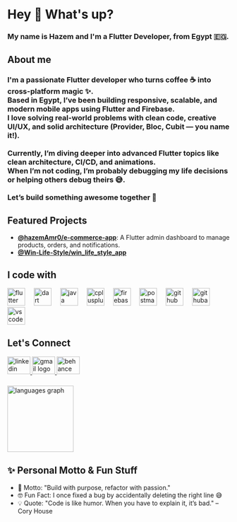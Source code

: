 <h1 align="left">Hey 👋 What's up?</h1>

###

<h3 align="left">My name is Hazem and I'm a Flutter Developer, from Egypt 🇪🇬.</h3>

###

<h2 align="left">About me</h2>

###

<h3 align="left">
I'm a passionate Flutter developer who turns coffee ☕ into cross-platform magic ✨.<br>
Based in Egypt, I’ve been building responsive, scalable, and modern mobile apps using Flutter and Firebase.<br>
I love solving real-world problems with clean code, creative UI/UX, and solid architecture (Provider, Bloc, Cubit — you name it!).<br><br>
Currently, I’m diving deeper into advanced Flutter topics like clean architecture, CI/CD, and animations.<br>
When I’m not coding, I’m probably debugging my life decisions or helping others debug theirs 😅.<br><br>
Let’s build something awesome together 🚀
</h3>

###

<h2 align="left">Featured Projects</h2>

<ul>
  <li>
    <b><a href="https://github.com/hazemAmr0/e-commerce-app">@hazemAmr0/e-commerce-app</a></b>: A Flutter admin dashboard to manage products, orders, and notifications.
  </li>
  <li>
    <b><a href="https://github.com/Win-Life-Style/win_life_style_app">@Win-Life-Style/win_life_style_app</a></b>
  </li>
</ul>

###

<h2 align="left">I code with</h2>

<div align="left">
  <img src="https://cdn.jsdelivr.net/gh/devicons/devicon/icons/flutter/flutter-original.svg" height="40" alt="flutter logo"  />
  <img width="12" />
  <img src="https://skillicons.dev/icons?i=dart" height="40" alt="dart logo"  />
  <img width="12" />
  <img src="https://cdn.jsdelivr.net/gh/devicons/devicon/icons/java/java-original.svg" height="40" alt="java logo"  />
  <img width="12" />
  <img src="https://cdn.jsdelivr.net/gh/devicons/devicon/icons/cplusplus/cplusplus-original.svg" height="40" alt="cplusplus logo"  />
  <img width="12" />
  <img src="https://cdn.jsdelivr.net/gh/devicons/devicon/icons/firebase/firebase-plain.svg" height="40" alt="firebase logo"  />
  <img width="12" />
  <img src="https://skillicons.dev/icons?i=postman" height="40" alt="postman logo"  />
  <img width="12" />
  <img src="https://cdn.jsdelivr.net/gh/devicons/devicon/icons/github/github-original.svg" height="40" alt="github logo"  />
  <img width="12" />
  <img src="https://cdn.simpleicons.org/githubactions/2088FF" height="40" alt="githubactions logo"  />
  <img width="12" />
  <img src="https://skillicons.dev/icons?i=vscode" height="40" alt="vscode logo"  />
</div>

###

<h2 align="left">Let's Connect</h2>

<div align="left">
  <a href="https://www.linkedin.com/in/hazem-omar-pablo" target="_blank">
    <img src="https://raw.githubusercontent.com/maurodesouza/profile-readme-generator/master/src/assets/icons/social/linkedin/default.svg" width="52" height="40" alt="linkedin logo"  />
  </a>
  <a href="mailto:hazemamr098@gmail.com" target="_blank">
    <img src="https://raw.githubusercontent.com/maurodesouza/profile-readme-generator/master/src/assets/icons/social/gmail/default.svg" width="52" height="40" alt="gmail logo"  />
  </a>
  <a href="https://www.behance.net/hazemamr8" target="_blank">
    <img src="https://raw.githubusercontent.com/maurodesouza/profile-readme-generator/master/src/assets/icons/social/behance/default.svg" width="52" height="40" alt="behance logo"  />
  </a>
</div>

###
<img src="https://github-readme-stats.vercel.app/api/top-langs?username=HazemAmr0&locale=en&hide_title=false&layout=compact&card_width=320&langs_count=5&theme=dracula&hide_border=false&order=2" height="150" alt="languages graph"  />
</div>

###

## ✨ Personal Motto & Fun Stuff

- 💬 Motto: "Build with purpose, refactor with passion."
- 🤓 Fun Fact: I once fixed a bug by accidentally deleting the right line 😅
- 💡 Quote: "Code is like humor. When you have to explain it, it’s bad." – Cory House
